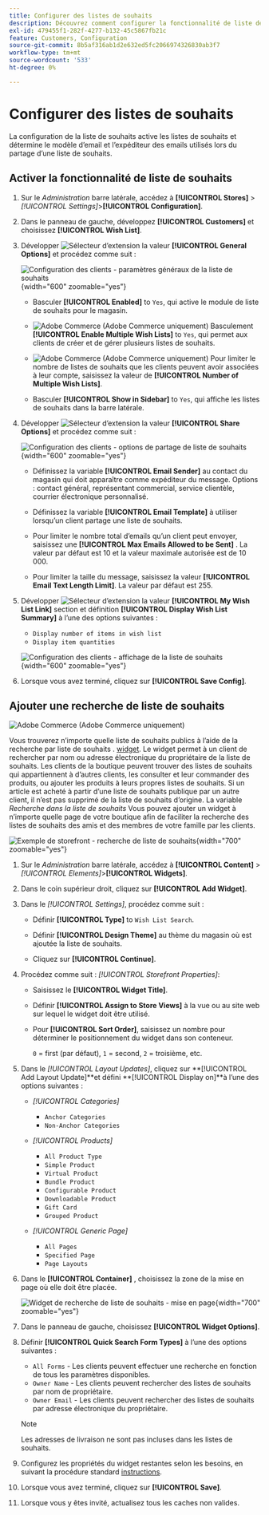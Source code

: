 ```yaml
---
title: Configurer des listes de souhaits
description: Découvrez comment configurer la fonctionnalité de liste de souhaits pour vos clients de magasin.
exl-id: 479455f1-282f-4277-b132-45c5867fb21c
feature: Customers, Configuration
source-git-commit: 8b5af316ab1d2e632ed5fc2066974326830ab3f7
workflow-type: tm+mt
source-wordcount: '533'
ht-degree: 0%

---
```


# Configurer des listes de souhaits

La configuration de la liste de souhaits active les listes de souhaits et détermine le modèle d’email et l’expéditeur des emails utilisés lors du partage d’une liste de souhaits.

## Activer la fonctionnalité de liste de souhaits

1. Sur le _Administration_ barre latérale, accédez à **[!UICONTROL Stores]** > _[!UICONTROL Settings]_>**[!UICONTROL Configuration]**.

1. Dans le panneau de gauche, développez **[!UICONTROL Customers]** et choisissez **[!UICONTROL Wish List]**.

1. Développer ![Sélecteur d’extension](../assets/icon-display-expand.png) la valeur **[!UICONTROL General Options]** et procédez comme suit :

   ![Configuration des clients - paramètres généraux de la liste de souhaits](../configuration-reference/customers/assets/wishlist-general-options.png){width="600" zoomable="yes"}

   - Basculer **[!UICONTROL Enabled]** to `Yes`, qui active le module de liste de souhaits pour le magasin.

   - ![Adobe Commerce](../assets/adobe-logo.svg) (Adobe Commerce uniquement) Basculement **[!UICONTROL Enable Multiple Wish Lists]** to `Yes`, qui permet aux clients de créer et de gérer plusieurs listes de souhaits.

   - ![Adobe Commerce](../assets/adobe-logo.svg) (Adobe Commerce uniquement) Pour limiter le nombre de listes de souhaits que les clients peuvent avoir associées à leur compte, saisissez la valeur de **[!UICONTROL Number of Multiple Wish Lists]**.

   - Basculer **[!UICONTROL Show in Sidebar]** to `Yes`, qui affiche les listes de souhaits dans la barre latérale.

1. Développer ![Sélecteur d’extension](../assets/icon-display-expand.png) la valeur **[!UICONTROL Share Options]** et procédez comme suit :

   ![Configuration des clients - options de partage de liste de souhaits](../configuration-reference/customers/assets/wishlist-share-options.png){width="600" zoomable="yes"}

   - Définissez la variable **[!UICONTROL Email Sender]** au contact du magasin qui doit apparaître comme expéditeur du message. Options : contact général, représentant commercial, service clientèle, courrier électronique personnalisé.

   - Définissez la variable **[!UICONTROL Email Template]** à utiliser lorsqu’un client partage une liste de souhaits.

   - Pour limiter le nombre total d’emails qu’un client peut envoyer, saisissez une **[!UICONTROL Max Emails Allowed to be Sent]** . La valeur par défaut est 10 et la valeur maximale autorisée est de 10 000.

   - Pour limiter la taille du message, saisissez la valeur **[!UICONTROL Email Text Length Limit]**. La valeur par défaut est 255.

1. Développer ![Sélecteur d’extension](../assets/icon-display-expand.png) la valeur **[!UICONTROL My Wish List Link]** section et définition **[!UICONTROL Display Wish List Summary]** à l’une des options suivantes :

   - `Display number of items in wish list`
   - `Display item quantities`

   ![Configuration des clients - affichage de la liste de souhaits](../configuration-reference/customers/assets/wishlist-my-wishlist-link.png){width="600" zoomable="yes"}

1. Lorsque vous avez terminé, cliquez sur **[!UICONTROL Save Config]**.

## Ajouter une recherche de liste de souhaits

![Adobe Commerce](../assets/adobe-logo.svg) (Adobe Commerce uniquement)

Vous trouverez n’importe quelle liste de souhaits publics à l’aide de la recherche par liste de souhaits . [widget](../content-design/widgets.md). Le widget permet à un client de rechercher par nom ou adresse électronique du propriétaire de la liste de souhaits. Les clients de la boutique peuvent trouver des listes de souhaits qui appartiennent à d’autres clients, les consulter et leur commander des produits, ou ajouter les produits à leurs propres listes de souhaits. Si un article est acheté à partir d’une liste de souhaits publique par un autre client, il n’est pas supprimé de la liste de souhaits d’origine. La variable _Recherche dans la liste de souhaits_ Vous pouvez ajouter un widget à n’importe quelle page de votre boutique afin de faciliter la recherche des listes de souhaits des amis et des membres de votre famille par les clients.

![Exemple de storefront - recherche de liste de souhaits](./assets/storefront-wishlist-search.png){width="700" zoomable="yes"}

1. Sur le _Administration_ barre latérale, accédez à **[!UICONTROL Content]** > _[!UICONTROL Elements]_>**[!UICONTROL Widgets]**.

1. Dans le coin supérieur droit, cliquez sur **[!UICONTROL Add Widget]**.

1. Dans le _[!UICONTROL Settings]_, procédez comme suit :

   - Définir **[!UICONTROL Type]** to `Wish List Search`.

   - Définir **[!UICONTROL Design Theme]** au thème du magasin où est ajoutée la liste de souhaits.

   - Cliquez sur **[!UICONTROL Continue]**.

1. Procédez comme suit : _[!UICONTROL Storefront Properties]_:

   - Saisissez le **[!UICONTROL Widget Title]**.

   - Définir **[!UICONTROL Assign to Store Views]** à la vue ou au site web sur lequel le widget doit être utilisé.

   - Pour **[!UICONTROL Sort Order]**, saisissez un nombre pour déterminer le positionnement du widget dans son conteneur.

     `0` = first (par défaut), `1` = second, `2` = troisième, etc.

1. Dans le _[!UICONTROL Layout Updates]_, cliquez sur **[!UICONTROL Add Layout Update]**et défini **[!UICONTROL Display on]**à l’une des options suivantes :

   - _[!UICONTROL Categories]_

      - `Anchor Categories`
      - `Non-Anchor Categories`

   - _[!UICONTROL Products]_

      - `All Product Type`
      - `Simple Product`
      - `Virtual Product`
      - `Bundle Product`
      - `Configurable Product`
      - `Downloadable Product`
      - `Gift Card`
      - `Grouped Product`

   - _[!UICONTROL Generic Page]_

      - `All Pages`
      - `Specified Page`
      - `Page Layouts`

1. Dans le **[!UICONTROL Container]** , choisissez la zone de la mise en page où elle doit être placée.

   ![Widget de recherche de liste de souhaits - mise en page](./assets/widget-wishlist-search-storefront.png){width="700" zoomable="yes"}

1. Dans le panneau de gauche, choisissez **[!UICONTROL Widget Options]**.

1. Définir **[!UICONTROL Quick Search Form Types]** à l’une des options suivantes :

   - `All Forms` - Les clients peuvent effectuer une recherche en fonction de tous les paramètres disponibles.
   - `Owner Name` - Les clients peuvent rechercher des listes de souhaits par nom de propriétaire.
   - `Owner Email` - Les clients peuvent rechercher des listes de souhaits par adresse électronique du propriétaire.

   >[!NOTE]
   >
   >Les adresses de livraison ne sont pas incluses dans les listes de souhaits.

1. Configurez les propriétés du widget restantes selon les besoins, en suivant la procédure standard [instructions](../content-design/widget-create.md).

1. Lorsque vous avez terminé, cliquez sur **[!UICONTROL Save]**.

1. Lorsque vous y êtes invité, actualisez tous les caches non valides.
